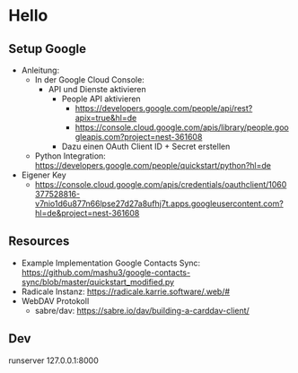 # Hello


## Setup Google

- Anleitung:
  - In der Google Cloud Console:
    - API und Dienste aktivieren
      - People API aktivieren
        - https://developers.google.com/people/api/rest?apix=true&hl=de
        - https://console.cloud.google.com/apis/library/people.googleapis.com?project=nest-361608
      - Dazu einen OAuth Client ID + Secret erstellen
  - Python Integration: https://developers.google.com/people/quickstart/python?hl=de
- Eigener Key
  - https://console.cloud.google.com/apis/credentials/oauthclient/1060377528816-v7nio1d6u877n66lpse27d27a8ufhj7t.apps.googleusercontent.com?hl=de&project=nest-361608

## Resources

- Example Implementation Google Contacts Sync: https://github.com/mashu3/google-contacts-sync/blob/master/quickstart_modified.py
- Radicale Instanz: https://radicale.karrie.software/.web/#
- WebDAV Protokoll
  - sabre/dav: https://sabre.io/dav/building-a-carddav-client/

## Dev

runserver 127.0.0.1:8000

